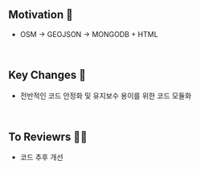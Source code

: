 ## Motivation 🧐
<!--변경 사항 및 관련 이슈에 대한 설명란 -->
- OSM -> GEOJSON -> MONGODB + HTML
<br>

## Key Changes 🔑
<!-- 어떤 변경사항이 있었는지?-->
- 전반적인 코드 안정화 및 유지보수 용이를 위한 코드 모듈화
<br>

## To Reviewrs ✍🏻
- 코드 추후 개선
